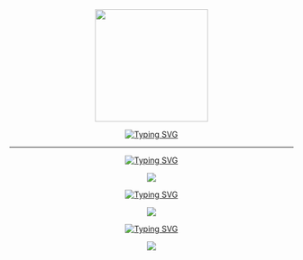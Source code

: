 
<div id="header" align="center">
    <img src="https://media.giphy.com/media/L5IljOSeFq8P6/giphy.gif" width="200" />
  </div>
  <div id="tos" align="center"> 
  <p align="center">  
<a href="https://git.io/typing-svg"><img src="https://readme-typing-svg.demolab.com?font=Fira+Code&weight=700&pause=1005&color=DEA4F7&center=verdadero&vCenter=FALSO&repeat=verdadero&width=435&lines=HI%2C+im+PHOBOZ+.+.+.;passionate+about+cybersecurity+.+.+.;and+programmer+from+Mexico+.+.+." alt="Typing SVG" /></a>
  </p></div>
    <hr>
<p align="center"><a href="https://git.io/typing-svg"><img src="https://readme-typing-svg.demolab.com?font=Fira+Code&weight=700&pause=1005&color=DEA4F7&center=FALSO&vCenter=FALSO&repeat=verdadero&width=435&lines=Web%2Fskills%3E+++" alt="Typing SVG" /></a>

<p align="center"><a href="https://skillicons.dev"><img src="https://skillicons.dev/icons?i=js,html,cpp,php,css" /></a>


<p align="center"><a href="https://git.io/typing-svg"><img src="https://readme-typing-svg.demolab.com?font=Fira+Code&weight=700&pause=1005&color=DEA4F7&center=FALSO&vCenter=FALSO&repeat=verdadero&width=435&lines=Pentesting%2Fskills%3E+++" alt="Typing SVG" /></a>
  
<p align="center"><a href="https://skillicons.dev"><img src="https://skillicons.dev/icons?i=linux,bash,neovim,git,sql" /></a></p>

<p align="center"><a href="https://git.io/typing-svg"><img src="https://readme-typing-svg.demolab.com?font=Fira+Code&weight=700&pause=1005&color=DEA4F7&center=FALSO&vCenter=FALSO&repeat=verdadero&width=435&lines=hobby%3E+++" alt="Typing SVG" /></a>
    
<p align="center"><a href="https://skillicons.dev"><img src="https://skillicons.dev/icons?i=bots,arduino,py" /> </p></a></p>
</div>


